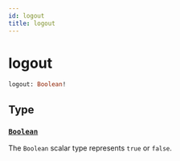 ```yaml
---
id: logout
title: logout
---
```


 # logout





```graphql
logout: Boolean!

```


## Type

### [`Boolean`](/scalars/boolean) 

The `Boolean` scalar type represents `true` or `false`.




